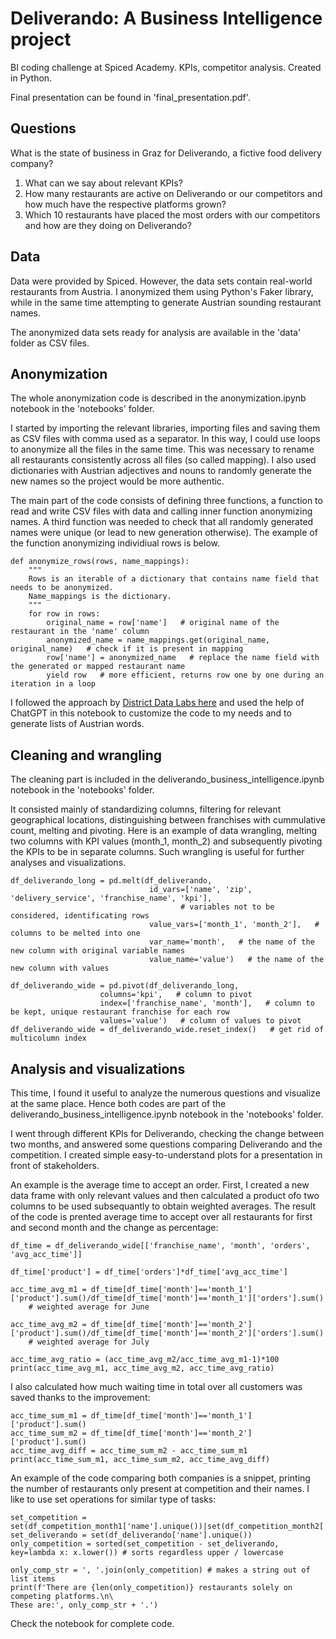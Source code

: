 # Deliverando: A Business Intelligence project

BI coding challenge at Spiced Academy. KPIs, competitor analysis. Created in Python.

Final presentation can be found in 'final_presentation.pdf'.


## Questions

What is the state of business in Graz for Deliverando, a fictive food delivery company?

1. What can we say about relevant KPIs?
2. How many restaurants are active on Deliverando or our competitors and how much have the respective platforms grown?
3. Which 10 restaurants have placed the most orders with our competitors and how are they doing on Deliverando?

## Data

Data were provided by Spiced. However, the data sets contain real-world restaurants from Austria. I anonymized them using Python's Faker library, while in the same time attempting to generate Austrian sounding restaurant names.

The anonymized data sets ready for analysis are available in the 'data' folder as CSV files.

## Anonymization

The whole anonymization code is described in the anonymization.ipynb notebook in the 'notebooks' folder.

I started by importing the relevant libraries, importing files and saving them as CSV files with comma used as a separator. In this way, I could use loops to anonymize all the files in the same time. This was necessary to rename all restaurants consistently across all files (so called mapping). I also used dictionaries with Austrian adjectives and nouns to randomly generate the new names so the project would be more authentic.

The main part of the code consists of defining three functions, a function to read and write CSV files with data and calling inner function anonymizing names. A third function was needed to check that all randomly generated names were unique (or lead to new generation otherwise). The example of the function anonymizing individiual rows is below.

```
def anonymize_rows(rows, name_mappings):
    """
    Rows is an iterable of a dictionary that contains name field that needs to be anonymized.
    Name_mappings is the dictionary.
    """
    for row in rows:
        original_name = row['name']   # original name of the restaurant in the 'name' column
        anonymized_name = name_mappings.get(original_name, original_name)   # check if it is present in mapping
        row['name'] = anonymized_name   # replace the name field with the generated or mapped restaurant name
        yield row   # more efficient, returns row one by one during an iteration in a loop
```

I followed the approach by [District Data Labs here](https://medium.com/district-data-labs/a-practical-guide-to-anonymizing-datasets-with-python-faker-ecf15114c9be) and used the help of ChatGPT in this notebook to customize the code to my needs and to generate lists of Austrian words.

## Cleaning and wrangling

The cleaning part is included in the deliverando_business_intelligence.ipynb notebook in the 'notebooks' folder.

It consisted mainly of standardizing columns, filtering for relevant geographical locations, distinguishing between franchises with cummulative count, melting and pivoting. Here is an example of data wrangling, melting two columns with KPI values (month_1, month_2) and subsequently pivoting the KPIs to be in separate columns. Such wrangling is useful for further analyses and visualizations.

```
df_deliverando_long = pd.melt(df_deliverando, 
                               id_vars=['name', 'zip', 'delivery_service', 'franchise_name', 'kpi'],
                                      # variables not to be considered, identificating rows
                               value_vars=['month_1', 'month_2'],   # columns to be melted into one
                               var_name='month',   # the name of the new column with original variable names
                               value_name='value')   # the name of the new column with values

df_deliverando_wide = pd.pivot(df_deliverando_long,
                    columns='kpi',   # column to pivot
                    index=['franchise_name', 'month'],   # column to be kept, unique restaurant franchise for each row
                    values='value')   # column of values to pivot
df_deliverando_wide = df_deliverando_wide.reset_index()   # get rid of multicolumn index
```

## Analysis and visualizations

This time, I found it useful to analyze the numerous questions and visualize at the same place. Hence both codes are part of the deliverando_business_intelligence.ipynb notebook in the 'notebooks' folder.

I went through different KPIs for Deliverando, checking the change between two months, and answered some questions comparing Deliverando and the competition. I created simple easy-to-understand plots for a presentation in front of stakeholders.

An example is the average time to accept an order. First, I created a new data frame with only relevant values and then calculated a product ofo two columns to be used subsequantly to obtain weighted averages. The result of the code is prented average time to accept over all restaurants for first and second month and the change as percentage:

```
df_time = df_deliverando_wide[['franchise_name', 'month', 'orders', 'avg_acc_time']]

df_time['product'] = df_time['orders']*df_time['avg_acc_time']

acc_time_avg_m1 = df_time[df_time['month']=='month_1']['product'].sum()/df_time[df_time['month']=='month_1']['orders'].sum()
    # weighted average for June

acc_time_avg_m2 = df_time[df_time['month']=='month_2']['product'].sum()/df_time[df_time['month']=='month_2']['orders'].sum()
    # weighted average for July

acc_time_avg_ratio = (acc_time_avg_m2/acc_time_avg_m1-1)*100
print(acc_time_avg_m1, acc_time_avg_m2, acc_time_avg_ratio)
```

I also calculated how much waiting time in total over all customers was saved thanks to the improvement:

```
acc_time_sum_m1 = df_time[df_time['month']=='month_1']['product'].sum()
acc_time_sum_m2 = df_time[df_time['month']=='month_2']['product'].sum()
acc_time_avg_diff = acc_time_sum_m2 - acc_time_sum_m1
print(acc_time_sum_m1, acc_time_sum_m2, acc_time_avg_diff)
```

An example of the code comparing both companies is a snippet, printing the number of restaurants only present at competition and their names. I like to use set operations for similar type of tasks:

```
set_competition = set(df_competition_month1['name'].unique())|set(df_competition_month2['name'].unique())
set_deliverando = set(df_deliverando['name'].unique())
only_competition = sorted(set_competition - set_deliverando, key=lambda x: x.lower()) # sorts regardless upper / lowercase

only_comp_str = ', '.join(only_competition) # makes a string out of list items
print(f'There are {len(only_competition)} restaurants solely on competing platforms.\n\
These are:', only_comp_str + '.')
```

Check the notebook for complete code.

